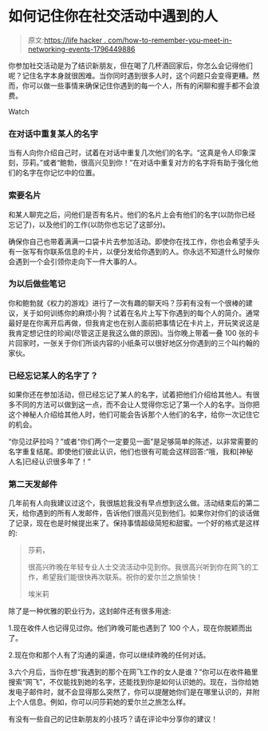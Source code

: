 # 如何记住你在社交活动中遇到的人

> 原文:[https://life hacker . com/how-to-remember-you-meet-in-networking-events-1796449886](https://lifehacker.com/how-to-remember-people-you-meet-at-networking-events-1796449886)

你参加社交活动是为了结识新朋友，但在喝了几杯酒回家后，你怎么会记得他们呢？记住名字本身就很困难。当你同时遇到很多人时，这个问题只会变得更糟。然而，你可以做一些事情来确保记住你遇到的每一个人，所有的闲聊和握手都不会浪费。

Watch

### 在对话中重复某人的名字

当有人向你介绍自己时，试着在对话中重复几次他们的名字。“这真是令人印象深刻，莎莉。”或者“鲍勃，很高兴见到你！”在对话中重复对方的名字将有助于强化他们的名字在你记忆中的位置。

### 索要名片

和某人聊完之后，问他们是否有名片。他们的名片上会有他们的名字(以防你已经忘记了)，以及他们的工作(以防你也忘记了这部分)。

确保你自己也带着满满一口袋卡片去参加活动。即使你在找工作，你也会希望手头有一张写有你联系信息的卡片，以便分发给你遇到的人。你永远不知道什么时候你会遇到一个会引领你走向下一件大事的人。

### 为以后做些笔记

你和鲍勃就《权力的游戏》进行了一次有趣的聊天吗？莎莉有没有一个很棒的建议，关于如何训练你的麻烦小狗？试着在名片上写下你遇到的每个人的简介。通常最好是在你离开后再做，但我肯定也在别人面前把事情记在卡片上，开玩笑说这是我肯定想记住的珍闻(尽管这正是我这么做的原因)。当你晚上带着一叠 100 张的卡片回家时，一张关于你们所谈内容的小纸条可以很好地区分你遇到的三个叫约翰的家伙。

### 已经忘记某人的名字了？

如果你还在参加活动，但已经忘记了某人的名字，试着把他们介绍给其他人。有很多不同的方法可以做到这一点，而不会让人觉得你忘记了第一个人的名字。当你把这个神秘人介绍给其他人时，他们可能会告诉那个人他们的名字，给你一次记住它的机会。

“你见过萨拉吗？”或者“你们两个一定要见一面”是足够简单的陈述，以非常需要的名字重复结尾。即使他们彼此认识，他们也很有可能会这样回答:“哦，我和[神秘人名]已经认识很多年了！”

### 第二天发邮件

几年前有人向我建议过这个，我很尴尬我没有早点想到这么做。活动结束后的第二天，给你遇到的所有人发邮件，告诉他们很高兴见到他们。如果你对你们的谈话做了记录，现在也是时候提出来了。保持事情超级简短和甜蜜。一个好的格式是这样的:

> 莎莉，
> 
> 很高兴昨晚在年轻专业人士交流活动中见到你。我很高兴听到你在网飞的工作，希望我们能很快再次联系。祝你的爱尔兰之旅愉快！
> 
> 埃米莉

除了是一种优雅的职业行为，这封邮件还有很多用途:

1.现在收件人也记得见过你。他们昨晚可能也遇到了 100 个人，现在你脱颖而出了。

2.现在你和那个人有了沟通的渠道，你可以继续昨晚的任何对话。

3.六个月后，当你在想“我遇到的那个在网飞工作的女人是谁？”你可以在收件箱里搜索“网飞”，不仅能找到她的名字，还能找到你是如何认识她的。现在，当你给她发电子邮件时，就不会显得那么突然了，你可以提醒她你们是在哪里认识的，并附上个人信息。例如，你可以问莎莉她的爱尔兰之旅怎么样。

有没有一些自己的记住新朋友的小技巧？请在评论中分享你的建议！